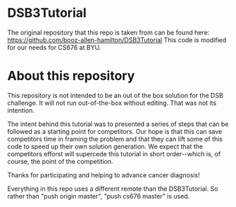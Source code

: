 # DSB3Tutorial

The original repository that this repo is taken from can be found here: https://github.com/booz-allen-hamilton/DSB3Tutorial
This code is modified for our needs for CS676 at BYU.

# About this repository

This repository is not intended to be an out of the box solution for the DSB challenge. It will not run out-of-the-box
without editing. That was not its intention.

The intent behind this tutorial was to presented a series of steps that can be followed as a starting point for competitors. 
Our hope is that this can save competitors time in framing the problem and that they can lift some of this code to speed 
up their own solution generation. We expect that the competitors efforst will supercede this tutorial in short order--which
is, of course, the point of the competition. 

Thanks for participating and helping to advance cancer diagnosis!

Everything in this repo uses a different remote than the DSB3Tutorial. So rather than "push origin master", "push cs676 master" is used.
